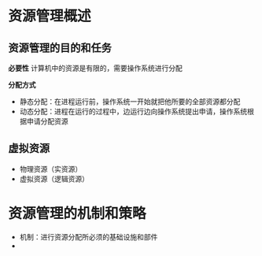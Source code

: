 # 资源管理概述
## 资源管理的目的和任务

**必要性**
计算机中的资源是有限的，需要操作系统进行分配

**分配方式**
- 静态分配：在进程运⾏前，操作系统⼀开始就把他所要的全部资源都分配
- 动态分配：进程在运⾏的过程中，边运⾏边向操作系统提出申请，操作系统根据申请分配资源

## 虚拟资源
- 物理资源（实资源）
- 虚拟资源（逻辑资源）

# 资源管理的机制和策略
- 机制：进行资源分配所必须的基础设施和部件
- 
